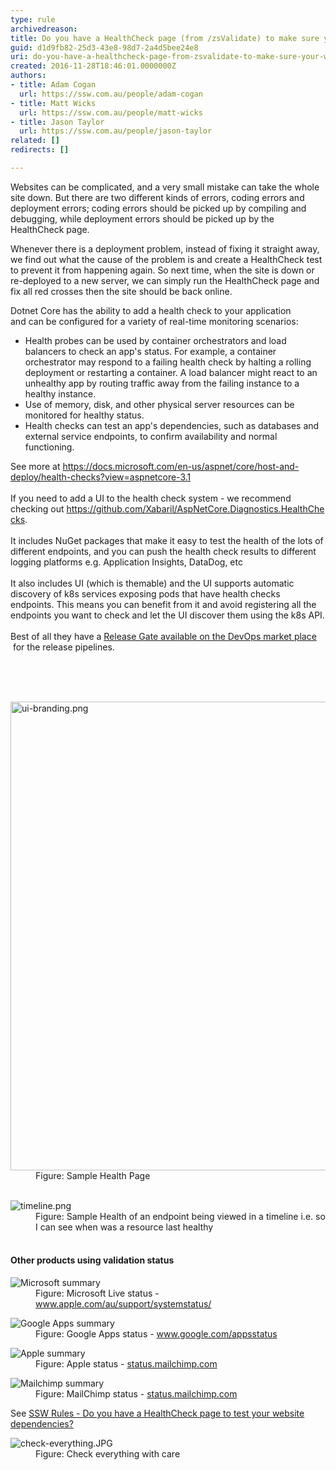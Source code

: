 ```yaml
---
type: rule
archivedreason: 
title: Do you have a HealthCheck page (from /zsValidate) to make sure your website is healthy?
guid: d1d9fb82-25d3-43e8-98d7-2a4d5bee24e8
uri: do-you-have-a-healthcheck-page-from-zsvalidate-to-make-sure-your-website-is-healthy
created: 2016-11-28T18:46:01.0000000Z
authors:
- title: Adam Cogan
  url: https://ssw.com.au/people/adam-cogan
- title: Matt Wicks
  url: https://ssw.com.au/people/matt-wicks
- title: Jason Taylor
  url: https://ssw.com.au/people/jason-taylor
related: []
redirects: []

---
```



<p>​Websites can be complicated, and a very small mistake can take the whole site down. But there are two different kinds of errors, coding errors and deployment errors; coding errors should be picked up by compiling and debugging, while deployment errors should be picked up by the HealthCheck page.<br></p><p>Whenever there is a deployment problem, instead of fixing it straight away, we find out what the cause of the problem is and create a HealthCheck test to prevent it from happening again. So next time, when the site is down or re-deployed to a new server, we can simply run the HealthCheck page and fix all red crosses then the site should be back online.<br></p><div>Dotnet Core has the ability to add a health check to your application and can be configured for a variety of real-time monitoring scenarios:<br><ul><li>​Health probes can be used by container orchestrators and load balancers to check an app's status. For example, a container orchestrator may respond to a failing health check by halting a rolling deployment or restarting a container. A load balancer might react to an unhealthy app by routing traffic away from the failing instance to a healthy instance.</li><li>Use of memory, disk, and other physical server resources can be monitored for healthy status.</li><li>Health checks can test an app's dependencies, such as databases and external service endpoints, to confirm availability and normal functioning.​​</li></ul>See more at <a href="https://docs.microsoft.com/en-us/aspnet/core/host-and-deploy/health-checks?view=aspnetcore-3.1">https://docs.microsoft.com/en-us/aspnet/core/host-and-deploy/health-checks?view=aspnetcore-3.1</a><br></div><div><br></div><div>If you need to add a UI to the health check system - we recommend checking out <a href="https://github.com/Xabaril/AspNetCore.Diagnostics.HealthChecks">https://github.com/Xabaril/AspNetCore.Diagnostics.HealthChecks</a>.<br><br>It includes NuGet packages that make it easy to test the health of the lots of different endpoints, and you can push the health check results to different logging platforms e.g. Application Insights, DataDog, etc<br> <br>It also includes UI (which is themable) and the UI supports automatic discovery of k8s services exposing pods that have health checks endpoints. This means you can benefit from it and avoid registering all the endpoints you want to check and let the UI discover them using the k8s API.<br> <br>Best of all they have a <a href="https://marketplace.visualstudio.com/items?itemName=luisfraile.vss-services-aspnetcorehealthcheck-extensions">Release Gate available on the DevOps market place​</a> for the release pipelines.<br></div><p></p>
<br><excerpt class='endintro'></excerpt><br>
<dl class="image">​​
<dt><img src="ui-branding.png" alt="ui-branding.png" style="width:750px;" /></dt><dd>Figure: Sample Health Page<br></dd></dl><dl class="image">​​
<dt><img src="timeline.png" alt="timeline.png" /></dt><dd>​​Figure: Sample Health of an endpoint being viewed in a timeline i.e. so I can see when was a resource last healthy</dd>
<br></dl><h4>​Other products using validation status</h4><dl class="image"><dt>
      <img src="status-microsoft.jpg" alt="Microsoft summary" />
   </dt><dd>Figure: Microsoft Live status - 
      <a href="http://status.mailchimp.com/" target="_blank">www.apple.com/au/support/systemstatus/</a></dd></dl><dl class="image"><dt>
      <img src="status-google.jpg" alt="Google Apps summary" />
   </dt><dd>Figure: Google Apps status - 
      <a href="http://www.google.com/appsstatus" target="_blank">www.google.com/appsstatus</a></dd></dl><dl class="image"><dt>
      <img src="status-apple.jpg" alt="Apple summary" />
   </dt><dd>Figure: Apple status - 
      <a href="https://www.apple.com/au/support/systemstatus/" target="_blank">status.mailchimp.com</a></dd></dl><dl class="image"><dt>
      <img src="status-mailchimp.jpg" alt="Mailchimp summary" />
   </dt><dd>Figure: MailChimp status - 
      <a href="http://status.mailchimp.com/" target="_blank">status.mailchimp.com</a></dd></dl><p> See 
   <a href="https://www.ssw.com.au/SSW/Standards/Rules/RulesToBetterUnitTests.aspx#HealthCheck" class="Internal">SSW Rules - Do you have a HealthCheck page to test your website dependencies? </a> </p><dl class="image"><dt>
      <img src="check-everything.JPG" alt="check-everything.JPG" />
   </dt><dd>Figure: Check everything with care</dd></dl>
​<br>
<br>



